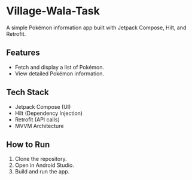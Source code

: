 # Village-Wala-Task

A simple Pokémon information app built with Jetpack Compose, Hilt, and Retrofit.

## Features
- Fetch and display a list of Pokémon.
- View detailed Pokémon information.

## Tech Stack
- Jetpack Compose (UI)
- Hilt (Dependency Injection)
- Retrofit (API calls)
- MVVM Architecture

## How to Run
1. Clone the repository.
2. Open in Android Studio.
3. Build and run the app.